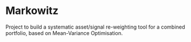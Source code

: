 # Markowitz
Project to build a systematic asset/signal re-weighting tool for a combined portfolio, based on Mean-Variance Optimisation.
